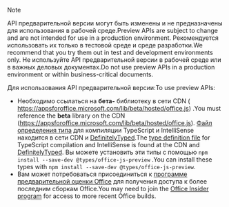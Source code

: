 > [!NOTE]
> <span data-ttu-id="04e9a-101">API предварительной версии могут быть изменены и не предназначены для использования в рабочей среде.</span><span class="sxs-lookup"><span data-stu-id="04e9a-101">Preview APIs are subject to change and are not intended for use in a production environment.</span></span> <span data-ttu-id="04e9a-102">Рекомендуется использовать их только в тестовой среде и среде разработки.</span><span class="sxs-lookup"><span data-stu-id="04e9a-102">We recommend that you try them out in test and development environments only.</span></span> <span data-ttu-id="04e9a-103">Не используйте API предварительной версии в рабочей среде или в важных деловых документах.</span><span class="sxs-lookup"><span data-stu-id="04e9a-103">Do not use preview APIs in a production environment or within business-critical documents.</span></span>
>
> <span data-ttu-id="04e9a-104">Для использования API предварительной версии:</span><span class="sxs-lookup"><span data-stu-id="04e9a-104">To use preview APIs:</span></span>
>
> - <span data-ttu-id="04e9a-105">Необходимо ссылаться на **бета-** библиотеку в сети CDN ( https://appsforoffice.microsoft.com/lib/beta/hosted/office.js) .</span><span class="sxs-lookup"><span data-stu-id="04e9a-105">You must reference the **beta** library on the CDN (https://appsforoffice.microsoft.com/lib/beta/hosted/office.js).</span></span> <span data-ttu-id="04e9a-106">[Файл определения типа](https://appsforoffice.microsoft.com/lib/beta/hosted/office.d.ts) для компиляции TypeScript и IntelliSense находится в сети CDN и [DefinitelyTyped](https://raw.githubusercontent.com/DefinitelyTyped/DefinitelyTyped/master/types/office-js-preview/index.d.ts).</span><span class="sxs-lookup"><span data-stu-id="04e9a-106">The [type definition file](https://appsforoffice.microsoft.com/lib/beta/hosted/office.d.ts) for TypeScript compilation and IntelliSense is found at the CDN and [DefinitelyTyped](https://raw.githubusercontent.com/DefinitelyTyped/DefinitelyTyped/master/types/office-js-preview/index.d.ts).</span></span> <span data-ttu-id="04e9a-107">Вы можете установить эти типы с помощью `npm install --save-dev @types/office-js-preview` .</span><span class="sxs-lookup"><span data-stu-id="04e9a-107">You can install these types with `npm install --save-dev @types/office-js-preview`.</span></span>
> - <span data-ttu-id="04e9a-108">Вам может потребоваться присоединиться к [программе предварительной оценки Office](https://insider.office.com) для получения доступа к более последним сборкам Office.</span><span class="sxs-lookup"><span data-stu-id="04e9a-108">You may need to join the [Office Insider program](https://insider.office.com) for access to more recent Office builds.</span></span>